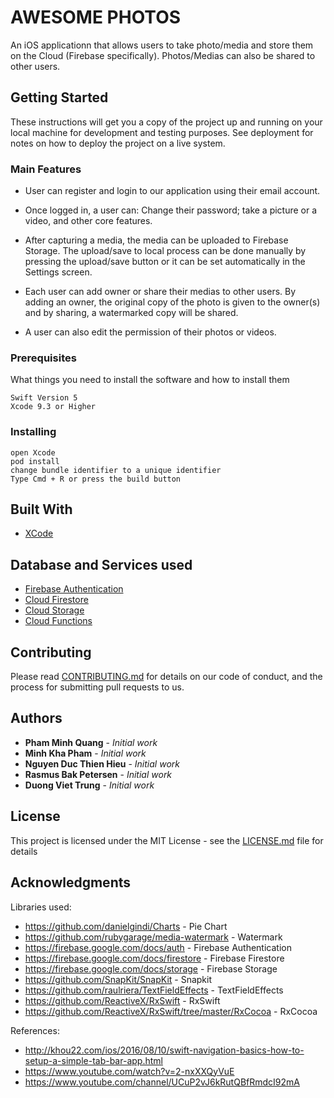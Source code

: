 # AWESOME PHOTOS

An iOS applicationn that allows users to take photo/media and store them on the Cloud (Firebase specifically). Photos/Medias can also be shared to other users.

## Getting Started

These instructions will get you a copy of the project up and running on your local machine for development and testing purposes. See deployment for notes on how to deploy the project on a live system.

### Main Features
- User can register and login to our application using their email account.

- Once logged in, a user can: Change their password; take a picture or a video, and other core features.

- After capturing a media, the media can be uploaded to Firebase Storage. The upload/save to local process can be done manually by pressing the upload/save button or it can be set automatically in the Settings screen.

- Each user can add owner or share their medias to other users. By adding an owner, the original copy of the photo is given to the owner(s) and by sharing, a watermarked copy will be shared.

- A user can also edit the permission of their photos or videos.



### Prerequisites

What things you need to install the software and how to install them

```
Swift Version 5
Xcode 9.3 or Higher
```

### Installing
```
open Xcode
pod install
change bundle identifier to a unique identifier
Type Cmd + R or press the build button
```

## Built With

* [XCode](https://developer.apple.com/xcode/)

## Database and Services used

* [Firebase Authentication](https://firebase.google.com/docs/auth)
* [Cloud Firestore](https://firebase.google.com/docs/firestore)
* [Cloud Storage](https://cloud.google.com/storage/)
* [Cloud Functions](https://cloud.google.com/functions/)

## Contributing

Please read [CONTRIBUTING.md](https://gist.github.com/PurpleBooth/b24679402957c63ec426) for details on our code of conduct, and the process for submitting pull requests to us.

## Authors

* **Pham Minh Quang** - *Initial work*
* **Minh Kha Pham** - *Initial work*
* **Nguyen Duc Thien Hieu** - *Initial work*
* **Rasmus Bak Petersen** - *Initial work*
* **Duong Viet Trung** - *Initial work*

## License

This project is licensed under the MIT License - see the [LICENSE.md](LICENSE.md) file for details

## Acknowledgments

Libraries used: 
* https://github.com/danielgindi/Charts - Pie Chart
* https://github.com/rubygarage/media-watermark - Watermark
* https://firebase.google.com/docs/auth - Firebase Authentication
* https://firebase.google.com/docs/firestore - Firebase Firestore
* https://firebase.google.com/docs/storage - Firebase Storage
* https://github.com/SnapKit/SnapKit - Snapkit
* https://github.com/raulriera/TextFieldEffects - TextFieldEffects
* https://github.com/ReactiveX/RxSwift - RxSwift
* https://github.com/ReactiveX/RxSwift/tree/master/RxCocoa - RxCocoa

References: 
* http://khou22.com/ios/2016/08/10/swift-navigation-basics-how-to-setup-a-simple-tab-bar-app.html
* https://www.youtube.com/watch?v=2-nxXXQyVuE
* https://www.youtube.com/channel/UCuP2vJ6kRutQBfRmdcI92mA
